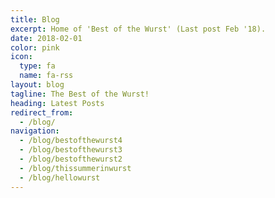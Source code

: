 ```yaml
---
title: Blog
excerpt: Home of 'Best of the Wurst' (Last post Feb '18).
date: 2018-02-01
color: pink
icon:
  type: fa
  name: fa-rss
layout: blog
tagline: The Best of the Wurst!
heading: Latest Posts
redirect_from:
  - /blog/
navigation:
  - /blog/bestofthewurst4
  - /blog/bestofthewurst3
  - /blog/bestofthewurst2
  - /blog/thissummerinwurst
  - /blog/hellowurst
---
```

